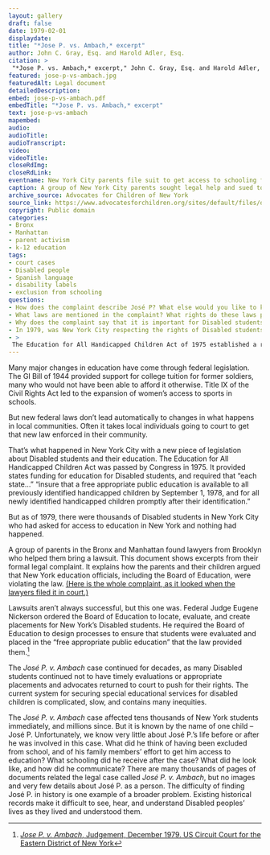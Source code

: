 ```yaml
--- 
layout: gallery
draft: false
date: 1979-02-01
displaydate: 
title: "*Jose P. vs. Ambach,* excerpt"
author: John C. Gray, Esq. and Harold Adler, Esq.
citation: >
 "*Jose P. vs. Ambach,* excerpt," John C. Gray, Esq. and Harold Adler, Esq., in New York City Civil Rights History Project, Accessed: [Month Day, Year], https://nyccivilrightshistory.org/gallery/jose-p-vs-ambach.
featured: jose-p-vs-ambach.jpg
featuredAlt: Legal document
detailedDescription: 
embed: jose-p-vs-ambach.pdf
embedTitle: "*Jose P. vs. Ambach,* excerpt"
text: jose-p-vs-ambach
mapembed: 
audio: 
audioTitle: 
audioTranscript: 
video: 
videoTitle: 
closeRdImg: 
closeRdLink: 
eventname: New York City parents file suit to get access to schooling for Disabled students. 
caption: A group of New York City parents sought legal help and sued to stop the New York City Board of Education from excluding their disabled children from school.
archive_source: Advocates for Children of New York 
source_link: https://www.advocatesforchildren.org/sites/default/files/on_page/jose_p_complaint_february_1979.pdf?pt=1
copyright: Public domain
categories: 
- Bronx
- Manhattan
- parent activism
- k-12 education
tags: 
- court cases
- Disabled people
- Spanish language
- disability labels
- exclusion from schooling
questions: 
- How does the complaint describe José P? What else would you like to know about him as a person, and about his life? 
- What laws are mentioned in the complaint? What rights do these laws provide to Disabled students? 
- Why does the complaint say that it is important for Disabled students to have access to education? Are these the only reasons education matters? What do you think? 
- In 1979, was New York City respecting the rights of Disabled students? According to this complaint, what was happening for Disabled students in New York City? 
- >
 The Education for All Handicapped Children Act of 1975 established a right to a “free appropriate public education.” The New York State Constitution says that all New Yorkers have a right to a “sound basic education.” What do those phrases mean to you? If you were going to write a phrase to describe what kind of education you deserve, what would it be?
--- 
```


Many major changes in education have come through federal legislation. The GI Bill of 1944 provided support for college tuition for former soldiers, many who would not have been able to afford it otherwise. Title IX of the Civil Rights Act led to the expansion of women’s access to sports in schools.

But new federal laws don’t lead automatically to changes in what happens in local communities. Often it takes local individuals going to court to get that new law enforced in their community.

That’s what happened in New York City with a new piece of legislation about Disabled students and their education. The Education for All Handicapped Children Act was passed by Congress in 1975. It provided states funding for education for Disabled students, and required that “each state…” “insure that a free appropriate public education is available to all previously identified handicapped children by September 1, 1978, and for all newly identified handicapped children promptly after their identification.”

But as of 1979, there were thousands of Disabled students in New York City who had asked for access to education in New York and nothing had happened.

A group of parents in the Bronx and Manhattan found lawyers from Brooklyn who helped them bring a lawsuit. This document shows excerpts from their formal legal complaint. It explains how the parents and their children argued that New York education officials, including the Board of Education, were violating the law. [(Here is the whole complaint, as it looked when the lawyers filed it in court.)](https://www.advocatesforchildren.org/sites/default/files/on_page/jose_p_complaint_february_1979.pdf?pt=1.)

Lawsuits aren’t always successful, but this one was. Federal Judge Eugene Nickerson ordered the Board of Education to locate, evaluate, and create placements for New York’s Disabled students. He required the Board of Education to design processes to ensure that students were evaluated and placed in the “free appropriate public education” that the law provided them.[^1]  

The *José P. v. Ambach* case continued for decades, as many Disabled students continued not to have timely evaluations or appropriate placements and advocates returned to court to push for their rights. The current system for securing special educational services for disabled children is complicated, slow, and contains many inequities.

The *José P. v. Ambach* case affected tens thousands of New York students immediately, and millions since. But it is known by the name of one child – José P. Unfortunately, we know very little about José P.’s life before or after he was involved in this case. What did he think of having been excluded from school, and of his family members’ effort to get him access to education? What schooling did he receive after the case? What did he look like, and how did he communicate? There are many thousands of pages of documents related the legal case called *José P. v. Ambach*, but no images and very few details about José P. as a person. The difficulty of finding José P. in history is one example of a broader problem. Existing historical records make it difficult to see, hear, and understand Disabled peoples’ lives as they lived and understood them.  

[^1]: [*Jose P. v. Ambach*, Judgement, December 1979. US Circuit Court for the Eastern District of New York](https://www.advocatesforchildren.org/sites/default/files/on_page/jose_p_judgment_december_1979.pdf?pt=1)
